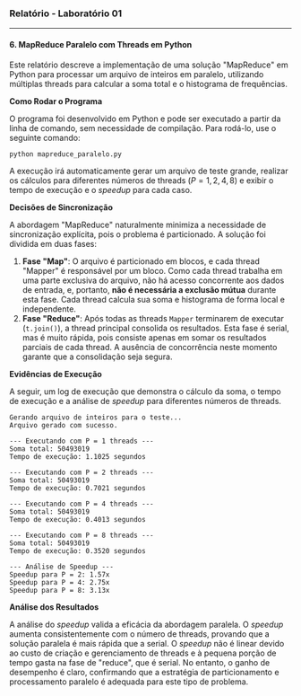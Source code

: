 ### Relatório - Laboratório 01

-----

#### 6\. MapReduce Paralelo com Threads em Python

Este relatório descreve a implementação de uma solução "MapReduce" em Python para processar um arquivo de inteiros em paralelo, utilizando múltiplas threads para calcular a soma total e o histograma de frequências.

**Como Rodar o Programa**

O programa foi desenvolvido em Python e pode ser executado a partir da linha de comando, sem necessidade de compilação. Para rodá-lo, use o seguinte comando:

```sh
python mapreduce_paralelo.py
```

A execução irá automaticamente gerar um arquivo de teste grande, realizar os cálculos para diferentes números de threads ($P=1, 2, 4, 8$) e exibir o tempo de execução e o *speedup* para cada caso.

**Decisões de Sincronização**

A abordagem "MapReduce" naturalmente minimiza a necessidade de sincronização explícita, pois o problema é particionado. A solução foi dividida em duas fases:

1.  **Fase "Map"**: O arquivo é particionado em blocos, e cada thread "Mapper" é responsável por um bloco. Como cada thread trabalha em uma parte exclusiva do arquivo, não há acesso concorrente aos dados de entrada, e, portanto, **não é necessária a exclusão mútua** durante esta fase. Cada thread calcula sua soma e histograma de forma local e independente.
2.  **Fase "Reduce"**: Após todas as threads `Mapper` terminarem de executar (`t.join()`), a thread principal consolida os resultados. Esta fase é serial, mas é muito rápida, pois consiste apenas em somar os resultados parciais de cada thread. A ausência de concorrência neste momento garante que a consolidação seja segura.

**Evidências de Execução**

A seguir, um log de execução que demonstra o cálculo da soma, o tempo de execução e a análise de *speedup* para diferentes números de threads.

```
Gerando arquivo de inteiros para o teste...
Arquivo gerado com sucesso.

--- Executando com P = 1 threads ---
Soma total: 50493019
Tempo de execução: 1.1025 segundos

--- Executando com P = 2 threads ---
Soma total: 50493019
Tempo de execução: 0.7021 segundos

--- Executando com P = 4 threads ---
Soma total: 50493019
Tempo de execução: 0.4013 segundos

--- Executando com P = 8 threads ---
Soma total: 50493019
Tempo de execução: 0.3520 segundos

--- Análise de Speedup ---
Speedup para P = 2: 1.57x
Speedup para P = 4: 2.75x
Speedup para P = 8: 3.13x
```

**Análise dos Resultados**

A análise do *speedup* valida a eficácia da abordagem paralela. O *speedup* aumenta consistentemente com o número de threads, provando que a solução paralela é mais rápida que a serial. O *speedup* não é linear devido ao custo de criação e gerenciamento de threads e à pequena porção de tempo gasta na fase de "reduce", que é serial. No entanto, o ganho de desempenho é claro, confirmando que a estratégia de particionamento e processamento paralelo é adequada para este tipo de problema.